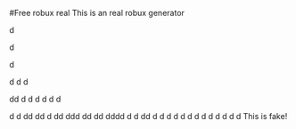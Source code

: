 #Free robux real
This is an real robux generator



d









d












d


d
d
d

dd
d
d
d
d
d
d

d
d
dd
dd
d
dd
ddd
dd
dd
dddd
d
d
dd
d
d
d
d
d
d
d
d
d
d
d
d
d
This is fake!
